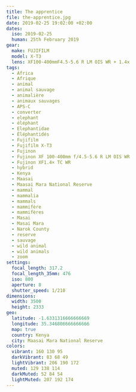 ```yaml
---
title: The apprentice
file: the-apprentice.jpg
date: 2019-02-25 19:02:00 +02:00
dates:
  iso: 2019-02-25
  human: 25th February 2019
gear:
  make: FUJIFILM
  model: X-T3
  lens: XF100-400mmF4.5-5.6 R LM OIS WR + 1.4x
tags:
  - Africa
  - Afrique
  - animal
  - animal sauvage
  - animalière
  - animaux sauvages
  - APS-C
  - converter
  - elephant
  - éléphant
  - Elephantidae
  - Éléphantidés
  - Fujifilm
  - Fujifilm X-T3
  - Fujinon
  - Fujinon XF 100-400mm f/4.5-5.6 R LM OIS WR
  - Fujinon XF1.4× TC WR
  - hybrid
  - Kenya
  - Maasai
  - Maasai Mara National Reserve
  - mammal
  - mammalia
  - mammals
  - mammifère
  - mammifères
  - Masai
  - Masai Mara
  - Narok County
  - reserve
  - sauvage
  - wild animal
  - wild animals
  - zoom
settings:
  focal_length: 317.2
  focal_length_35mm: 476
  iso: 800
  aperture: 8
  shutter_speed: 1/210
dimensions:
  width: 3500
  height: 2333
geo:
  latitude: -1.6331316666666669
  longitude: 35.346806666666666
  map: true
  country: Kenya
  city: Maasai Mara National Reserve
colors:
  vibrant: 160 130 95
  darkVibrant: 83 68 49
  lightVibrant: 206 190 172
  muted: 129 138 114
  darkMuted: 52 84 54
  lightMuted: 207 192 174
---
```



